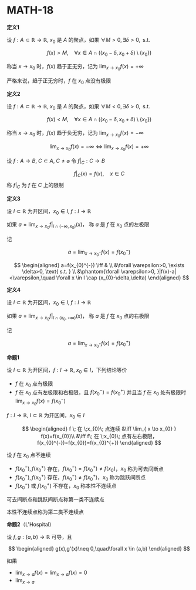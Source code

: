 # MATH-18

**定义1**

设 $f:A\subset \mathbb{R}\to \mathbb{R}, \; x_{0}$ 是 $A$ 的聚点，如果 $\forall M>0, \exists\delta>0,\text{ s.t. }$

$$
f(x)>M, \quad \forall x \in A \cap ((x_{0}-\delta,x_{0}+\delta)\setminus \{ x_{0} \})
$$

称当 $x\to x_{0}$ 时，$f(x)$ 趋于正无穷，记为 $\lim_{ x \to x_{0} }f(x)=+\infty$

严格来说，趋于正无穷时，$f$ 在 $x_{0}$ 点没有极限

**定义2**

设 $f:A\subset \mathbb{R}\to \mathbb{R}, \; x_{0}$ 是 $A$ 的聚点，如果 $\forall M<0, \exists\delta>0,\text{ s.t. }$

$$
f(x)<M, \quad \forall x \in A \cap ((x_{0}-\delta,x_{0}+\delta)\setminus \{ x_{0} \})
$$

称当 $x\to x_{0}$ 时，$f(x)$ 趋于负无穷，记为 $\lim_{ x \to x_{0} }f(x)=-\infty$

$$
\lim_{ x \to x_{0} }f(x)=-\infty  \iff \lim_{ x \to x_{0} }f(x)=+\infty
$$

设 $f:A\to B, \; C\subset A,\; C\neq \varnothing$ 令 $f|_{C}:C\to B$

$$
f|_{C}(x)=f(x), \quad x \in C
$$
称 $f|_{C}$ 为 $f$ 在 $C$ 上的限制

**定义3**

设 $I\subset \mathbb{R}$ 为开区间，$x_{0}\in I, \; f:I\to \mathbb{R}$

如果 $a=\lim_{ x \to x_{0} }f|_{I\cap(-\infty,x_{0})}(x)$， 称 $a$ 是 $f$ 在 $x_{0}$ 点的左极限

记

$$
a=\lim_{ x \to x_{0}^{-} }f(x) =f(x_{0}^{-})
$$

$$
\begin{aligned}
a=f(x_{0}^{-}) \iff & \\
&\forall \varepsilon>0, \exists \delta>0, \text{ s.t. } \\
&\phantom{\forall \varepsilon>0, }|f(x)-a|<\varepsilon,\quad \forall x \in I \cap (x_{0}-\delta,\delta)
\end{aligned}
$$

**定义4**

设 $I\subset \mathbb{R}$ 为开区间，$x_{0}\in I, \; f:I\to \mathbb{R}$

如果 $a=\lim_{ x \to x_{0} }f|_{I\cap(x_{0},+\infty)}(x)$， 称 $a$ 是 $f$ 在 $x_{0}$ 点的右极限

记

$$
a=\lim_{ x \to x_{0}^{+} }f(x) =f(x_{0}^{+})
$$

**命题1**

设 $I\subset \mathbb{R}$ 为开区间，$f:I\to \mathbb{R},\; x_{0}\in I$，下列结论等价

- $f$ 在 $x_{0}$ 点有极限
- $f$ 在 $x_{0}$ 点有左极限和右极限，且 $f(x_{0}^{-})=f(x_{0}^{+})$ 并且当 $f$ 在 $x_{0}$ 处有极限时 $\lim_{ x \to x_{0} }f(x)=f(x_{0}^{-})$

$f:I\to \mathbb{R},\;I\subset \mathbb{R}$ 为开区间，$x_{0}\in I$

$$
\begin{aligned}
f \; 在 \;x_{0}\; 点连续 &\iff \lim_{ x \to x_{0} } f(x)=f(x_{0})\\
&\iff f\; 在 \;x_{0}\; 点有左右极限，f(x_{0}^{-})=f(x_{0})=f(x_{0}^{+})
\end{aligned}
$$

设 $f$ 在 $x_{0}$ 点不连续

- $f(x_{0}^{-}),f(x_{0}^{+})$ 存在，$f(x_{0}^{-})=f(x_{0}^{+})\neq f(x_{0})$，$x_{0}$ 称为可去间断点
- $f(x_{0}^{-}),f(x_{0}^{+})$ 存在，$f(x_{0}^{-})\neq f(x_{0}^{+})$，$x_{0}$ 称为跳跃间断点
- $f(x_{0}^{-})$ 或 $f(x_{0}^{+})$ 不存在，$x_{0}$ 称本性不连续点

可去间断点和跳跃间断点称第一类不连续点

本性不连续点称为第二类不连续点

**命题2**（L'Hospital）

设 $f,g:(a,b)\to \mathbb{R}$ 可导，且

$$
\begin{aligned}
g(x),g'(x)\neq 0,\quad\forall x \in (a,b)
\end{aligned}
$$

如果

- $\lim_{ x \to a }f(x)=\lim_{ x \to a }f(x)=0$
- $\lim_{ x \to a }$